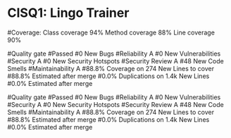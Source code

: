 # CISQ1: Lingo Trainer

#Coverage:
Class coverage 94%
Method coverage 88%
Line coverage 90%

#Quality gate
#Passed
#0 New Bugs 
#Reliability A
#0 New Vulnerabilities
#Security A
#0 New Security Hotspots
#Security Review A
#48 New Code Smells
#Maintainability A
#88.8% Coverage on 274 New Lines to cover
#88.8% Estimated after merge
#0.0% Duplications on 1.4k New Lines
#0.0% Estimated after merge

#Quality gate
#Passed
#0 New Bugs 
#Reliability A
#0 New Vulnerabilities
#Security A
#0 New Security Hotspots
#Security Review A
#48 New Code Smells
#Maintainability A
#88.8% Coverage on 274 New Lines to cover
#88.8% Estimated after merge
#0.0% Duplications on 1.4k New Lines
#0.0% Estimated after merge

